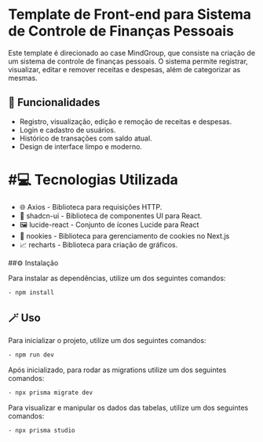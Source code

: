 # Template de Front-end para Sistema de Controle de Finanças Pessoais

Este template é direcionado ao case MindGroup, que consiste na criação de um sistema de controle de finanças pessoais. O sistema permite registrar, visualizar, editar e remover receitas e despesas, além de categorizar as mesmas. 

## 🚀 Funcionalidades

- Registro, visualização, edição e remoção de receitas e despesas.
- Login e cadastro de usuários.
- Histórico de transações com saldo atual.
- Design de interface limpo e moderno.

# #💻 Tecnologias Utilizada

- 🌐 Axios - Biblioteca para requisições HTTP.
- 🎨 shadcn-ui - Biblioteca de componentes UI para React.
- 🖼️ lucide-react - Conjunto de ícones Lucide para React
- 🍪 nookies - Biblioteca para gerenciamento de cookies no Next.js
- 📈 recharts - Biblioteca para criação de gráficos.


##⚙️ Instalação

Para instalar as dependências, utilize um dos seguintes comandos:

```bash
- npm install
```

## 🪄 Uso

Para inicializar o projeto, utilize um dos seguintes comandos:

```bash
- npm run dev
```

Após inicializado, para rodar as migrations utilize um dos seguintes comandos:

```bash
- npx prisma migrate dev
```

Para visualizar e manipular os dados das tabelas, utilize um dos seguintes comandos:

```bash
- npx prisma studio
```